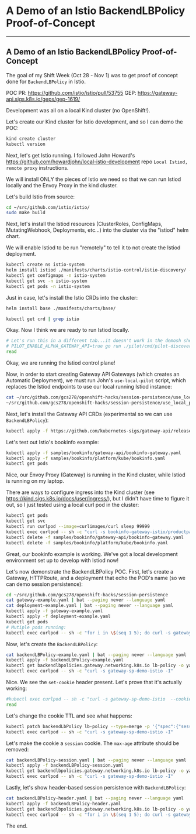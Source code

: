 # A Demo of an Istio BackendLBPolicy Proof-of-Concept

<!-- @hook show_editor EDITOR -->
<!-- @start_livecast -->
---
<!-- @SHOW -->

## A Demo of an Istio BackendLBPolicy Proof-of-Concept

The goal of my Shift Week (Oct 28 - Nov 1) was to get proof of concept done for `BackendLBPolicy` in Istio.

POC PR: https://github.com/istio/istio/pull/53755
GEP: https://gateway-api.sigs.k8s.io/geps/gep-1619/

Development was all on a local Kind cluster (no OpenShift!).

Let's create our Kind cluster for Istio development, and so I can demo the POC:

```bash
kind create cluster
kubectl version
```

Next, let's get Istio running. I followed John Howard's https://github.com/howardjohn/local-istio-development repo `Local Istiod, remote proxy` instructions.

We will install ONLY the pieces of Istio we need so that we can run Istiod locally and the Envoy Proxy in the kind cluster.

Let's build Istio from source:

```bash
cd ~/src/github.com/istio/istio/
sudo make build
```

Next, let's install the Istiod resources (ClusterRoles, ConfigMaps, MutatingWebhook, Deployments, etc...) into the cluster via the "istiod" helm chart.

We will enable Istiod to be run "remotely" to tell it to not create the Istiod deployment.

```bash
kubectl create ns istio-system
helm install istiod ./manifests/charts/istio-control/istio-discovery/ -n istio-system --set istiodRemote.enabled=true
kubectl get configmaps -n istio-system
kubectl get svc -n istio-system
kubectl get pods -n istio-system
```

Just in case, let's install the Istio CRDs into the cluster:

```bash
helm install base ./manifests/charts/base/

kubectl get crd | grep istio
```

Okay. Now I think we are ready to run Istiod locally.

```bash
# Let's run this in a different tab...it doesn't work in the demosh shell
# PILOT_ENABLE_ALPHA_GATEWAY_API=true go run ./pilot/cmd/pilot-discovery discovery
read
```

Okay, we are running the Istiod control plane!

Now, in order to start creating Gateway API Gateways (which creates an Automatic Deployment), we must run John's `use-local-pilot` script, which replaces the Istiod endpoints to use our local running Istiod instance:

```bash
cat ~/src/github.com/gcs278/openshift-hacks/session-persistence/use_local_pilot.sh | bat --paging never --language sh
~/src/github.com/gcs278/openshift-hacks/session-persistence/use_local_pilot.sh
```

Next, let's install the Gateway API CRDs (experimental so we can use `BackendLBPolicy`):

```bash
kubectl apply -f https://github.com/kubernetes-sigs/gateway-api/releases/download/v1.2.0/experimental-install.yaml
```

Let's test out Istio's bookinfo example:

```bash
kubectl apply -f samples/bookinfo/gateway-api/bookinfo-gateway.yaml
kubectl apply -f samples/bookinfo/platform/kube/bookinfo.yaml
kubectl get pods
```

Nice, our Envoy Proxy (Gateway) is running in the Kind cluster, while Istiod is running on my laptop.

There are ways to configure ingress into the Kind cluster (see https://kind.sigs.k8s.io/docs/user/ingress/), but I didn't have time to figure it out, so I just tested using a local curl pod in the cluster:

```bash
kubectl get pods
kubectl get svc
kubectl run curlpod --image=curlimages/curl sleep 99999
kubectl exec curlpod -- sh -c "curl -s bookinfo-gateway-istio/productpage" | head -10
kubectl delete -f samples/bookinfo/gateway-api/bookinfo-gateway.yaml
kubectl delete -f samples/bookinfo/platform/kube/bookinfo.yaml
```

Great, our bookinfo example is working. We've got a local development environment set up to develop with Istiod now!

Let's now demonstrate the BackendLBPolicy POC. First, let's create a Gateway, HTTPRoute, and a deployment that echo the POD's name (so we can demo session persistence):

```bash
cd ~/src/github.com/gcs278/openshift-hacks/session-persistence
cat gateway-example.yaml | bat --paging never --language yaml
cat deployment-example.yaml | bat --paging never --language yaml
kubectl apply -f gateway-example.yaml
kubectl apply -f deployment-example.yaml
kubectl get pods
# Mutiple pods running:
kubectl exec curlpod -- sh -c "for i in \$(seq 1 5); do curl -s gateway-sp-demo-istio; done"
```

Now, let's create the `BackendLBPolicy`:

```bash
cat backendLBPolicy-example.yaml | bat --paging never --language yaml
kubectl apply -f backendLBPolicy-example.yaml
kubectl get backendlbpolicies.gateway.networking.k8s.io lb-policy -o yaml | bat --paging never --language yaml
kubectl exec curlpod -- sh -c "curl -s gateway-sp-demo-istio -I"
```

Nice. We see the `set-cookie` header present. Let's prove that it's actually working:

```bash
#kubectl exec curlpod -- sh -c "curl -s gateway-sp-demo-istio  --cookie foo-session=<replace>"
read
```

Let's change the cookie TTL and see what happens:

```bash
kubectl patch backendLbPolicy lb-policy --type=merge -p '{"spec":{"sessionPersistence":{"absoluteTimeout":"10s"}}}'
kubectl exec curlpod -- sh -c "curl -s gateway-sp-demo-istio -I"
```

Let's make the cookie a `session` cookie. The `max-age` attribute should be removed:

```bash
cat backendLBPolicy-session.yaml | bat --paging never --language yaml
kubectl apply -f backendLBPolicy-session.yaml
kubectl get backendlbpolicies.gateway.networking.k8s.io lb-policy -o yaml | bat --paging never --language yaml
kubectl exec curlpod -- sh -c "curl -s gateway-sp-demo-istio -I"
```

Lastly, let's show header-based session persistence with `BackendLBPolicy`:

```bash
cat backendLBPolicy-header.yaml | bat --paging never --language yaml
kubectl apply -f backendLBPolicy-header.yaml
kubectl get backendlbpolicies.gateway.networking.k8s.io lb-policy -o yaml | bat --paging never --language yaml
kubectl exec curlpod -- sh -c "for i in \$(seq 1 5); do curl -s gateway-sp-demo-istio -H \"foo-session: 1234567890\"; done"
```

The end.
